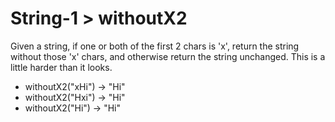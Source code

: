# String-1 > withoutX2

Given a string, if one or both of the first 2 chars is 'x', return the string without those 'x' chars, and otherwise return the string unchanged. This is a little harder than it looks.

- withoutX2("xHi") → "Hi"
- withoutX2("Hxi") → "Hi"
- withoutX2("Hi") → "Hi"